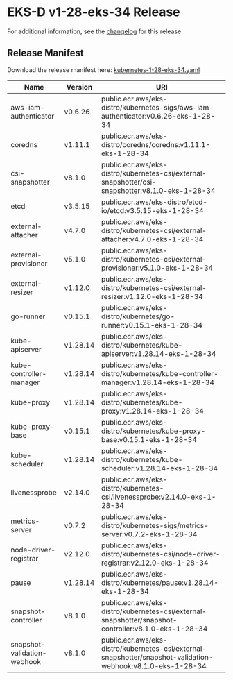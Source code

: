 # EKS-D v1-28-eks-34 Release

For additional information, see the [changelog](CHANGELOG-v1-28-eks-34.md) for this release.

## Release Manifest

Download the release manifest here: [kubernetes-1-28-eks-34.yaml](https://distro.eks.amazonaws.com/kubernetes-1-28/kubernetes-1-28-eks-34.yaml)

| Name | Version | URI |
|------|---------|-----|
| aws-iam-authenticator | v0.6.26 | public.ecr.aws/eks-distro/kubernetes-sigs/aws-iam-authenticator:v0.6.26-eks-1-28-34 |
| coredns | v1.11.1 | public.ecr.aws/eks-distro/coredns/coredns:v1.11.1-eks-1-28-34 |
| csi-snapshotter | v8.1.0 | public.ecr.aws/eks-distro/kubernetes-csi/external-snapshotter/csi-snapshotter:v8.1.0-eks-1-28-34 |
| etcd | v3.5.15 | public.ecr.aws/eks-distro/etcd-io/etcd:v3.5.15-eks-1-28-34 |
| external-attacher | v4.7.0 | public.ecr.aws/eks-distro/kubernetes-csi/external-attacher:v4.7.0-eks-1-28-34 |
| external-provisioner | v5.1.0 | public.ecr.aws/eks-distro/kubernetes-csi/external-provisioner:v5.1.0-eks-1-28-34 |
| external-resizer | v1.12.0 | public.ecr.aws/eks-distro/kubernetes-csi/external-resizer:v1.12.0-eks-1-28-34 |
| go-runner | v0.15.1 | public.ecr.aws/eks-distro/kubernetes/go-runner:v0.15.1-eks-1-28-34 |
| kube-apiserver | v1.28.14 | public.ecr.aws/eks-distro/kubernetes/kube-apiserver:v1.28.14-eks-1-28-34 |
| kube-controller-manager | v1.28.14 | public.ecr.aws/eks-distro/kubernetes/kube-controller-manager:v1.28.14-eks-1-28-34 |
| kube-proxy | v1.28.14 | public.ecr.aws/eks-distro/kubernetes/kube-proxy:v1.28.14-eks-1-28-34 |
| kube-proxy-base | v0.15.1 | public.ecr.aws/eks-distro/kubernetes/kube-proxy-base:v0.15.1-eks-1-28-34 |
| kube-scheduler | v1.28.14 | public.ecr.aws/eks-distro/kubernetes/kube-scheduler:v1.28.14-eks-1-28-34 |
| livenessprobe | v2.14.0 | public.ecr.aws/eks-distro/kubernetes-csi/livenessprobe:v2.14.0-eks-1-28-34 |
| metrics-server | v0.7.2 | public.ecr.aws/eks-distro/kubernetes-sigs/metrics-server:v0.7.2-eks-1-28-34 |
| node-driver-registrar | v2.12.0 | public.ecr.aws/eks-distro/kubernetes-csi/node-driver-registrar:v2.12.0-eks-1-28-34 |
| pause | v1.28.14 | public.ecr.aws/eks-distro/kubernetes/pause:v1.28.14-eks-1-28-34 |
| snapshot-controller | v8.1.0 | public.ecr.aws/eks-distro/kubernetes-csi/external-snapshotter/snapshot-controller:v8.1.0-eks-1-28-34 |
| snapshot-validation-webhook | v8.1.0 | public.ecr.aws/eks-distro/kubernetes-csi/external-snapshotter/snapshot-validation-webhook:v8.1.0-eks-1-28-34 |
